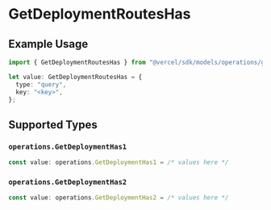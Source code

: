 # GetDeploymentRoutesHas

## Example Usage

```typescript
import { GetDeploymentRoutesHas } from "@vercel/sdk/models/operations/getdeployment.js";

let value: GetDeploymentRoutesHas = {
  type: "query",
  key: "<key>",
};
```

## Supported Types

### `operations.GetDeploymentHas1`

```typescript
const value: operations.GetDeploymentHas1 = /* values here */
```

### `operations.GetDeploymentHas2`

```typescript
const value: operations.GetDeploymentHas2 = /* values here */
```


